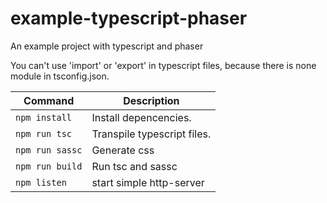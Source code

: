 # example-typescript-phaser
An example project with typescript and phaser

You can't use 'import' or 'export' in typescript files, because there is none module in tsconfig.json.

| Command | Description |
|---------|-------------|
| `npm install` | Install depencencies. |
| `npm run tsc` | Transpile typescript files. |
| `npm run sassc` | Generate css |
| `npm run build` | Run tsc and sassc |
| `npm listen` | start simple http-server |
